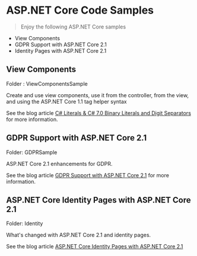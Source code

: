 # ASP.NET Core Code Samples

> Enjoy the following ASP.NET Core samples

* View Components
* GDPR Support with ASP.NET Core 2.1
* Identity Pages with ASP.NET Core 2.1

## View Components

Folder : ViewComponentsSample

Create and use view components, use it from the controller, from the view, and using the ASP.NET Core 1.1 tag helper syntax

See the blog article [C# Literals & C# 7.0 Binary Literals and Digit Separators](https://csharp.christiannagel.com/2017/02/28/viewcomponents/ "View Components with ASP.NET Core 1.1") for more information.

## GDPR Support with ASP.NET Core 2.1

Folder: GDPRSample

ASP.NET Core 2.1 enhancements for GDPR.

See the blog article [GDPR Support with ASP.NET Core 2.1](https://csharp.christiannagel.com/2018/05/24/gdpr/) for more information.

## ASP.NET Core Identity Pages with ASP.NET Core 2.1

Folder: Identity

What's changed with ASP.NET Core 2.1 and identity pages.

See the blog article [ASP.NET Core Identity Pages with ASP.NET Core 2.1](https://csharp.christiannagel.com/2018/07/18/identitypages/)
